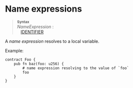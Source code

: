 # Name expressions

> **<sup>Syntax</sup>**\
> _NameExpression_ :\
> &nbsp;&nbsp; [IDENTIFIER]

A *name expression* resolves to a local variable.

Example:

```fe
contract Foo {
    pub fn baz(foo: u256) {
        # name expression resolving to the value of `foo`
        foo
    }
}
```

[IDENTIFIER]: ../lexical_structure/identifiers.md
